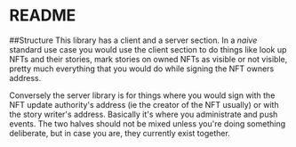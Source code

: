 # README

##Structure
This library has a client and a server section. In a *naive* standard use case
you would use the client section to do things like look up NFTs and their stories,
mark stories on owned NFTs as visible or not visible, pretty much everything that
you would do while signing the NFT owners address.

Conversely the server library is for things where you would sign with the NFT
update authority's address (ie the creator of the NFT usually) or with the story
writer's address. Basically it's where you administrate and push events. The two
halves should not be mixed unless you're doing something deliberate, but in case
you are, they currently exist together.
